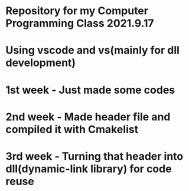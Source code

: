 # Repository for my Computer Programming Class 2021.9.17
# Using vscode and vs(mainly for dll development)

# 1st week - Just made some codes
# 2nd week - Made header file and compiled it with Cmakelist
# 3rd week - Turning that header into dll(dynamic-link library) for code reuse
